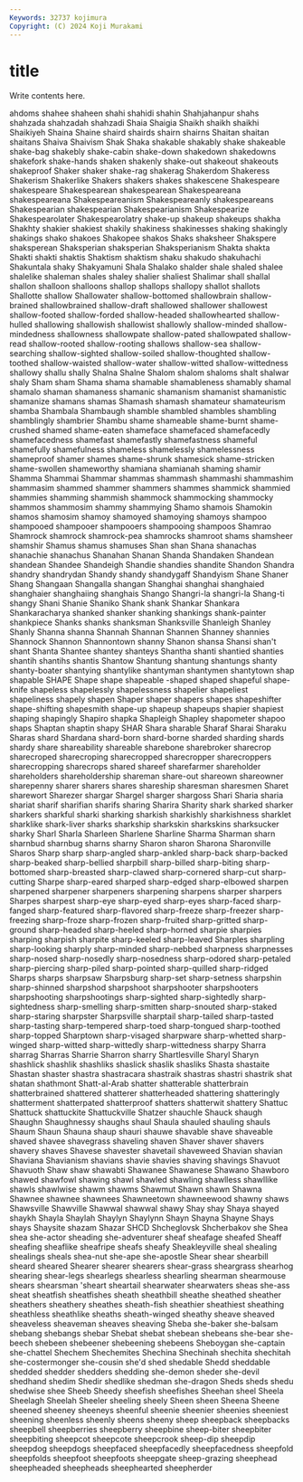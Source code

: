 ```yaml
---
Keywords: 32737 kojimura
Copyright: (C) 2024 Koji Murakami
---
```


# title

Write contents here.



ahdoms shahee
shaheen shahi shahidi shahin Shahjahanpur shahs shahzada shahzadah shahzadi Shaia
Shaigia Shaikh shaikh shaikhi Shaikiyeh Shaina Shaine shaird shairds shairn
shairns Shaitan shaitan shaitans Shaiva Shaivism Shak Shaka shakable shakably
shake shakeable shake-bag shakebly shake-cabin shake-down shakedown shakedowns shakefork shake-hands
shaken shakenly shake-out shakeout shakeouts shakeproof Shaker shaker shake-rag shakerag
Shakerdom Shakeress Shakerism Shakerlike Shakers shakers shakes shakescene Shakespeare shakespeare
Shakespearean shakespearean Shakespeareana shakespeareana Shakespeareanism Shakespeareanly shakespeareans Shakespearian shakespearian Shakespearianism
Shakespearize Shakespearolater Shakespearolatry shake-up shakeup shakeups shakha Shakhty shakier shakiest
shakily shakiness shakinesses shaking shakingly shakings shako shakoes Shakopee shakos
Shaks shaksheer Shakspere shaksperean Shaksperian shaksperian Shaksperianism Shakta shakta Shakti
shakti shaktis Shaktism shaktism shaku shakudo shakuhachi Shakuntala shaky Shakyamuni
Shala Shalako shalder shale shaled shalee shalelike shaleman shales shaley
shalier shaliest Shalimar shall shallal shallon shalloon shalloons shallop shallops
shallopy shallot shallots Shallotte shallow Shallowater shallow-bottomed shallowbrain shallow-brained shallowbrained
shallow-draft shallowed shallower shallowest shallow-footed shallow-forded shallow-headed shallowhearted shallow-hulled shallowing
shallowish shallowist shallowly shallow-minded shallow-mindedness shallowness shallowpate shallow-pated shallowpated shallow-read
shallow-rooted shallow-rooting shallows shallow-sea shallow-searching shallow-sighted shallow-soiled shallow-thoughted shallow-toothed shallow-waisted
shallow-water shallow-witted shallow-wittedness shallowy shallu shally Shalna Shalne Shalom shalom
shaloms shalt shalwar shaly Sham sham Shama shama shamable shamableness
shamably shamal shamalo shaman shamaness shamanic shamanism shamanist shamanistic shamanize
shamans shamas Shamash shamash shamateur shamateurism shamba Shambala Shambaugh shamble
shambled shambles shambling shamblingly shambrier Shambu shame shameable shame-burnt shame-crushed
shamed shame-eaten shameface shamefaced shamefacedly shamefacedness shamefast shamefastly shamefastness shameful
shamefully shamefulness shameless shamelessly shamelessness shameproof shamer shames shame-shrunk shamesick
shame-stricken shame-swollen shameworthy shamiana shamianah shaming shamir Shamma Shammai Shammar
shammas shammash shammashi shammashim shammasim shammed shammer shammers shammes shammick
shammied shammies shamming shammish shammock shammocking shammocky shammos shammosim shammy
shammying Shamo shamois Shamokin shamos shamosim shamoy shamoyed shamoying shamoys
shampoo shampooed shampooer shampooers shampooing shampoos Shamrao Shamrock shamrock shamrock-pea
shamrocks shamroot shams shamsheer shamshir Shamus shamus shamuses Shan shan
Shana shanachas shanachie shanachus Shanahan Shanan Shanda Shandaken Shandean shandean
Shandee Shandeigh Shandie shandies shandite Shandon Shandra shandry shandrydan Shandy
shandy shandygaff Shandyism Shane Shaner Shang Shangaan Shangalla shangan Shanghai
shanghai shanghaied shanghaier shanghaiing shanghais Shango Shangri-la shangri-la Shang-ti shangy
Shani Shanie Shaniko Shank shank Shankar Shankara Shankaracharya shanked shanker
shanking shankings shank-painter shankpiece Shanks shanks shanksman Shanksville Shanleigh Shanley
Shanly Shanna shanna Shannah Shannan Shannen Shanney shannies Shannock Shannon
Shannontown shanny Shanon shansa Shansi shan't shant Shanta Shantee shantey
shanteys Shantha shanti shantied shanties shantih shantihs shantis Shantow Shantung
shantung shantungs shanty shanty-boater shantying shantylike shantyman shantymen shantytown shap
shapable SHAPE Shape shape shapeable -shaped shaped shapeful shape-knife shapeless
shapelessly shapelessness shapelier shapeliest shapeliness shapely shapen Shaper shaper shapers
shapes shapeshifter shape-shifting shapesmith shape-up shapeup shapeups shapier shapiest shaping
shapingly Shapiro shapka Shapleigh Shapley shapometer shapoo shaps Shaptan shaptin
shapy SHAR Shara sharable Sharaf Sharai Sharaku Sharas shard Shardana
shard-born shard-borne sharded sharding shards shardy share shareability shareable sharebone
sharebroker sharecrop sharecroped sharecroping sharecropped sharecropper sharecroppers sharecropping sharecrops shared
shareef sharefarmer shareholder shareholders shareholdership shareman share-out shareown shareowner sharepenny
sharer sharers shares shareship sharesman sharesmen Sharet sharewort Sharezer shargar
Shargel sharger shargoss Shari Sharia sharia shariat sharif sharifian sharifs
sharing Sharira Sharity shark sharked sharker sharkers sharkful sharki sharking
sharkish sharkishly sharkishness sharklet sharklike shark-liver sharks sharkship sharkskin sharkskins
sharksucker sharky Sharl Sharla Sharleen Sharlene Sharline Sharma Sharman sharn
sharnbud sharnbug sharns sharny Sharon sharon Sharona Sharonville Sharos Sharp
sharp sharp-angled sharp-ankled sharp-back sharp-backed sharp-beaked sharp-bellied sharpbill sharp-billed sharp-biting
sharp-bottomed sharp-breasted sharp-clawed sharp-cornered sharp-cut sharp-cutting Sharpe sharp-eared sharped sharp-edged
sharp-elbowed sharpen sharpened sharpener sharpeners sharpening sharpens sharper sharpers Sharpes
sharpest sharp-eye sharp-eyed sharp-eyes sharp-faced sharp-fanged sharp-featured sharp-flavored sharp-freeze sharp-freezer
sharp-freezing sharp-froze sharp-frozen sharp-fruited sharp-gritted sharp-ground sharp-headed sharp-heeled sharp-horned sharpie
sharpies sharping sharpish sharpite sharp-keeled sharp-leaved Sharples sharpling sharp-looking sharply
sharp-minded sharp-nebbed sharpness sharpnesses sharp-nosed sharp-nosedly sharp-nosedness sharp-odored sharp-petaled sharp-piercing
sharp-piled sharp-pointed sharp-quilled sharp-ridged Sharps sharps sharpsaw Sharpsburg sharp-set sharp-setness
sharpshin sharp-shinned sharpshod sharpshoot sharpshooter sharpshooters sharpshooting sharpshootings sharp-sighted sharp-sightedly
sharp-sightedness sharp-smelling sharp-smitten sharp-snouted sharp-staked sharp-staring sharpster Sharpsville sharptail sharp-tailed
sharp-tasted sharp-tasting sharp-tempered sharp-toed sharp-tongued sharp-toothed sharp-topped Sharptown sharp-visaged sharpware
sharp-whetted sharp-winged sharp-witted sharp-wittedly sharp-wittedness sharpy Sharra sharrag Sharras Sharrie
Sharron sharry Shartlesville Sharyl Sharyn shashlick shashlik shashliks shaslick shaslik
shasliks Shasta shastaite Shastan shaster shastra shastracara shastraik shastras shastri
shastrik shat shatan shathmont Shatt-al-Arab shatter shatterable shatterbrain shatterbrained shattered
shatterer shatterheaded shattering shatteringly shatterment shatterpated shatterproof shatters shatterwit shattery
Shattuc Shattuck shattuckite Shattuckville Shatzer shauchle Shauck shaugh Shaughn Shaughnessy
shaughs shaul Shaula shauled shauling shauls Shaum Shaun Shauna shaup
shauri shauwe shavable shave shaveable shaved shavee shavegrass shaveling shaven
Shaver shaver shavers shavery shaves Shavese shavester shavetail shaveweed Shavian
shavian Shaviana Shavianism shavians shavie shavies shaving shavings Shavuot Shavuoth
Shaw shaw shawabti Shawanee Shawanese Shawano Shawboro shawed shawfowl shawing
shawl shawled shawling shawlless shawllike shawls shawlwise shawm shawms Shawmut
Shawn shawn Shawna Shawnee shawnee shawnees Shawneetown shawneewood shawny shaws
Shawsville Shawville Shawwal shawwal shawy Shay shay Shaya shayed shaykh
Shayla Shaylah Shaylyn Shaylynn Shayn Shayna Shayne Shays shays Shaysite
shazam Shazar SHCD Shcheglovsk Shcherbakov she Shea shea she-actor sheading
she-adventurer sheaf sheafage sheafed Sheaff sheafing sheaflike sheafripe sheafs sheafy
Sheakleyville sheal shealing shealings sheals shea-nut she-ape she-apostle Shear shear
shearbill sheard sheared Shearer shearer shearers shear-grass sheargrass shearhog shearing
shear-legs shearlegs shearless shearling shearman shearmouse shears shearsman 'sheart sheartail
shearwater shearwaters sheas she-ass sheat sheatfish sheatfishes sheath sheathbill sheathe
sheathed sheather sheathers sheathery sheathes sheath-fish sheathier sheathiest sheathing sheathless
sheathlike sheaths sheath-winged sheathy sheave sheaved sheaveless sheaveman sheaves sheaving
Sheba she-baker she-balsam shebang shebangs shebar Shebat shebat shebean shebeans
she-bear she-beech shebeen shebeener shebeening shebeens Sheboygan she-captain she-chattel Shechem
Shechemites Shechina Shechinah shechita shechitah she-costermonger she-cousin she'd shed shedable
Shedd sheddable shedded shedder shedders shedding she-demon sheder she-devil shedhand
shedim Shedir shedlike shedman she-dragon Sheds sheds shedu shedwise shee
Sheeb Sheedy sheefish sheefishes Sheehan sheel Sheela Sheelagh Sheelah Sheeler
sheeling sheely Sheen sheen Sheena Sheene sheened sheeney sheeneys sheenful
sheenie sheenier sheenies sheeniest sheening sheenless sheenly sheens sheeny sheep
sheepback sheepbacks sheepbell sheepberries sheepberry sheepbine sheep-biter sheepbiter sheepbiting sheepcot
sheepcote sheepcrook sheep-dip sheepdip sheepdog sheepdogs sheepfaced sheepfacedly sheepfacedness sheepfold
sheepfolds sheepfoot sheepfoots sheepgate sheep-grazing sheephead sheepheaded sheepheads sheephearted sheepherder
